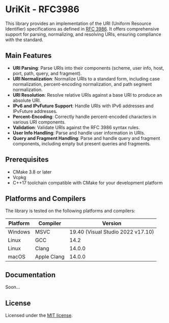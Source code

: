 # UriKit - RFC3986

This library provides an implementation of the URI (Uniform Resource Identifier) specifications as defined
in [RFC 3986](https://tools.ietf.org/html/rfc3986). It offers comprehensive support for parsing, normalizing, and
resolving URIs, ensuring compliance with the standard.

## Main Features

- **URI Parsing**: Parse URIs into their components (scheme, user info, host, port, path, query, and fragment).
- **URI Normalization**: Normalize URIs to a standard form, including case normalization, percent-encoding
  normalization, and path segment normalization.
- **URI Resolution**: Resolve relative URIs against a base URI to produce an absolute URI.
- **IPv6 and IPvFuture Support**: Handle URIs with IPv6 addresses and IPvFuture addresses.
- **Percent-Encoding**: Correctly handle percent-encoded characters in various URI components.
- **Validation**: Validate URIs against the RFC 3986 syntax rules.
- **User Info Handling**: Parse and handle user information in URIs.
- **Query and Fragment Handling**: Parse and handle query and fragment components, including empty but present queries
  and fragments.

## Prerequisites

- CMake 3.8 or later
- Vcpkg
- C++17 toolchain compatible with CMake for your development platform

## Platforms and Compilers

The library is tested on the following platforms and compilers:

| Platform | Compiler    | Version                           |
|----------|-------------|-----------------------------------|
| Windows  | MSVC        | 19.40 (Visual Studio 2022 v17.10) |
| Linux    | GCC         | 14.2                              |
| Linux    | Clang       | 14.0.0                            |
| macOS    | Apple Clang | 14.0.0                            |

## Documentation
Soon...

## License

Licensed under the [MIT license](LICENSE.md).
